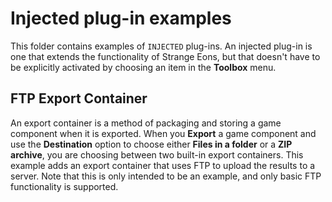 # Injected plug-in examples
This folder contains examples of `INJECTED` plug-ins. An injected
plug-in is one that extends the functionality of Strange Eons,
but that doesn't have to be explicitly activated by choosing
an item in the **Toolbox** menu.

## FTP Export Container
An export container is a method of packaging and storing a game
component when it is exported. When you **Export** a game
component and use the **Destination** option to choose either
**Files in a folder** or a **ZIP archive**, you are choosing
between two built-in export containers. This example adds
an export container that uses FTP to upload the results to
a server. Note that this is only intended to be an example,
and only basic FTP functionality is supported.